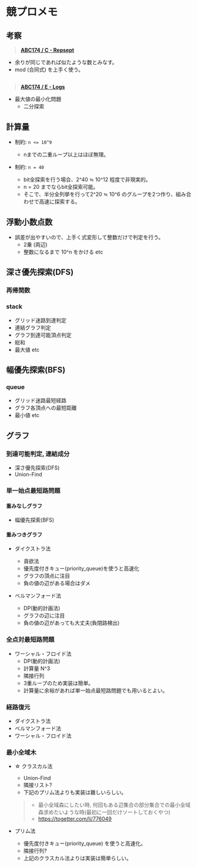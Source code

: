 # 競プロメモ

## 考察
 > [**ABC174 / C - Repsept**](https://atcoder.jp/contests/abc174/tasks/abc174_c)
 - 余りが同じであれば似たような数とみなす。
 - mod (合同式) を上手く使う。
##  
 > [**ABC174 / E - Logs**](https://atcoder.jp/contests/abc174/tasks/abc174_e)
 - 最大値の最小化問題
   - 二分探索

## 計算量
 - 制約: `n <= 10^9`
   - nまでの二重ループ以上はほぼ無理。
   
 - 制約: `n = 40`
   - bit全探索を行う場合、2^40 ≒ 10^12 程度で非現実的。
   - n = 20 までならbit全探索可能。
   - そこで、半分全列挙を行って2^20 ≒ 10^6 のグループを2つ作り、組み合わせで高速に探索する。
 
## 浮動小数点数
 - 誤差が出やすいので、上手く式変形して整数だけで判定を行う。
   - 2乗 (両辺)
   - 整数になるまで 10^n をかける etc

## 深さ優先探索(DFS)
 ### 再帰関数
 
 ### stack
 - グリッド迷路到達判定
 - 連結グラフ判定
 - グラフ到達可能頂点判定
 - 総和
 - 最大値 etc
  
## 幅優先探索(BFS)
 ### queue
 - グリッド迷路最短経路
 - グラフ各頂点への最短距離
 - 最小値 etc
 
## グラフ 
 ### 到達可能判定, 連結成分
  - 深さ優先探索(DFS)
  - Union-Find 
 
 ### 単一始点最短路問題
  #### 重みなしグラフ
   - 幅優先探索(BFS)
  
  #### 重みつきグラフ
   - ダイクストラ法
     - 貪欲法
     - 優先度付きキュー(priority_queue)を使うと高速化
     - グラフの頂点に注目
     - 負の値の辺がある場合はダメ

   - ベルマンフォード法
     - DP(動的計画法)
     - グラフの辺に注目    
     - 負の値の辺があっても大丈夫(負閉路検出)
 
 ### 全点対最短路問題
  - ワーシャル・フロイド法
    - DP(動的計画法)
    - 計算量 N^3
    - 隣接行列
    - 3重ループのため実装は簡単。
    - 計算量に余裕があれば単一始点最短路問題でも用いるとよい。
  
 ### 経路復元
  - ダイクストラ法
  - ベルマンフォード法
  - ワーシャル・フロイド法
  
 ### 最小全域木
  - ☆ クラスカル法
    - Union-Find
    - 隣接リスト?
    - 下記のプリム法よりも実装は難しいらしい。
    > - 最小全域森にしたい時, 何回もある辺集合の部分集合での最小全域森求めたいような時(最初に一回だけソートしておくやつ)
    > - https://togetter.com/li/776049
    
  - プリム法
    - 優先度付きキュー(priority_queue) を使うと高速化。
    - 隣接行列?
    - 上記のクラスカル法よりは実装は簡単らしい。
